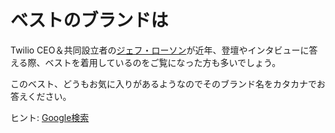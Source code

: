 # ベストのブランドは

Twilio CEO＆共同設立者の[ジェフ・ローソン](https://twitter.com/jeffiel)が近年、登壇やインタビューに答える際、ベストを着用しているのをご覧になった方も多いでしょう。

このベスト、どうもお気に入りがあるようなのでそのブランド名をカタカナでお答えください。


ヒント: [Google検索](https://www.google.com/search?q=jeff+lawson+twilio&source=lnms&tbm=isch)